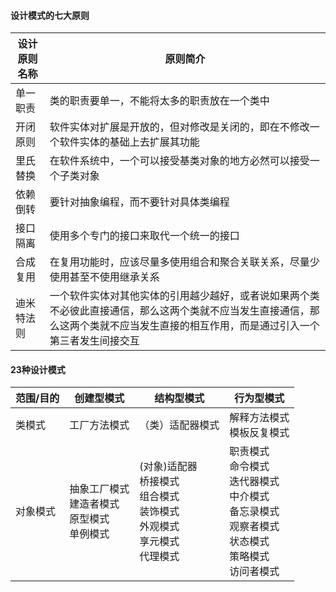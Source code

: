 ####  设计模式的七大原则

|设计原则名称  |原则简介|
|------------|-------|
| 单一职责    | 类的职责要单一，不能将太多的职责放在一个类中|
|开闭原则     | 软件实体对扩展是开放的，但对修改是关闭的，即在不修改一个软件实体的基础上去扩展其功能|
|里氏替换     | 在软件系统中，一个可以接受基类对象的地方必然可以接受一个子类对象                              |
|依赖倒转     | 要针对抽象编程，而不要针对具体类编程|
|接口隔离     | 使用多个专门的接口来取代一个统一的接口|
|合成复用     | 在复用功能时，应该尽量多使用组合和聚合关联关系，尽量少使用甚至不使用继承关系|
|迪米特法则   | 一个软件实体对其他实体的引用越少越好，或者说如果两个类不必彼此直接通信，那么这两个类就不应当发生直接通信，那么这两个类就不应当发生直接的相互作用，而是通过引入一个第三者发生间接交互

####  23种设计模式

|范围/目的|创建型模式|结构型模式|行为型模式
|--------|--------|--------|----
|类模式   | 工厂方法模式|（类）适配器模式|解释方法模式<br>模板反复模式
|对象模式 |抽象工厂模式<br>建造者模式<br>原型模式<br>单例模式|(对象)适配器<br>桥接模式<br>组合模式<br>装饰模式<br>外观模式<br>享元模式<br>代理模式|职责模式<br>命令模式<br>迭代器模式<br>中介模式<br>备忘录模式<br>观察者模式<br>状态模式<br>策略模式<br>访问者模式
                                  
                                  